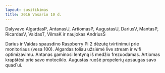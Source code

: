 ```yaml
---
layout: susitikimas
title: 2016 Vasario 10 d.
---
```

Dalyvavo AlgardasP, AntanasU, ArtiomasP, AugustasU, DariusV, MantasP, RicardasV, VaidasT, VilmaK ir naujokas AndriusŠ


Darius ir Vaidas spausdino Raspberry Pi 2 dėzutę tvirtinimui prie monitoriaus (vesa 100).
Algardas toliau užsiėmė live stream ir wifi optimizavimu.
Antanas gaminosi lentyną iš medžio frezuodamas.
Artiomas krapštėsi prie savo motociklo.
Augustas ruošė propelerių apsaugas savo quad`ui.


